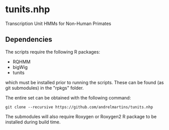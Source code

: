 # tunits.nhp

Transcription Unit HMMs for Non-Human Primates

## Dependencies

The scripts require the following R packages:
- RQHMM
- bigWig
- tunits

which must be installed prior to running the scripts. These can be found (as git submodules) in the "rpkgs" folder.

The entire set can be obtained with the following command:
```
git clone --recursive https://github.com/andrelmartins/tunits.nhp
```

The submodules will also require Roxygen or Roxygen2 R package to be installed during build time.
